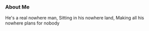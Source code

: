 ### About Me

He's a real nowhere man,
Sitting in his nowhere land,
Making all his nowhere plans for nobody

